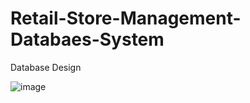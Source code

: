 # Retail-Store-Management-Databaes-System
Database Design

![image](https://user-images.githubusercontent.com/64805182/131834503-d23091c9-28f0-48c5-9392-f1bcd62d4730.png)
